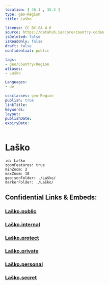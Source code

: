```yaml
---
location: [ 46.1 , 15.3 ] 
type: geo-Region
title: Laško

license: CC BY-SA 4.0
source: https://datahub.io/core/country-codes
isDeleted: false
isReadOnly: false
draft: false
confidential: public

tags:
- geo/Country/Region
aliases:
- Laško

Languages:
- de

cssclasses: geo-Region
publish: true
linkTitle: 
keywords: 
layout: 
publishDate: 
expiryDate: 
---
```


# Laško

```leaflet
id: Laško
zoomFeatures: true 
minZoom: 2 
maxZoom: 18
geojsonFolder: ./Laško/
markerFolder: ./Laško/
```


## Confidential Links & Embeds: 

### [Laško.public](/_public/\Earth\Continent\Europe\Europe~Central\Slovenia\Regions~Slovenia\Savinjska\counties~SavinjskaLaško.public.md) 

### [Laško.internal](/_internal/\Earth\Continent\Europe\Europe~Central\Slovenia\Regions~Slovenia\Savinjska\counties~SavinjskaLaško.internal.md) 

### [Laško.protect](/_protect/\Earth\Continent\Europe\Europe~Central\Slovenia\Regions~Slovenia\Savinjska\counties~SavinjskaLaško.protect.md) 

### [Laško.private](/_private/\Earth\Continent\Europe\Europe~Central\Slovenia\Regions~Slovenia\Savinjska\counties~SavinjskaLaško.private.md) 

### [Laško.personal](/_personal/\Earth\Continent\Europe\Europe~Central\Slovenia\Regions~Slovenia\Savinjska\counties~SavinjskaLaško.personal.md) 

### [Laško.secret](/_secret/\Earth\Continent\Europe\Europe~Central\Slovenia\Regions~Slovenia\Savinjska\counties~SavinjskaLaško.secret.md)

